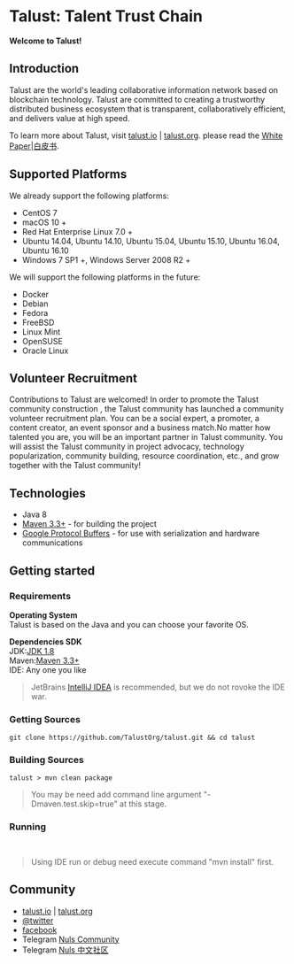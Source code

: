 # Talust: Talent Trust Chain

**Welcome to Talust!**

## Introduction
Talust are the world's leading collaborative information network based on blockchain technology. 
Talust are committed to creating a trustworthy distributed business ecosystem that is transparent,
 collaboratively efficient, and delivers value at high speed.
 
To learn more about Talust, visit [talust.io](https://talust.io/) | [talust.org](https://talust.org/).
 please read the [White Paper](https://talust.org/white-paper/Talust_EN.pdf)|[白皮书](https://talust.org/white-paper/Talust_CN.pdf).
 
 ## Supported Platforms
 We already support the following platforms:
 
 * CentOS 7
 * macOS 10 +
 * Red Hat Enterprise Linux 7.0 +
 * Ubuntu 14.04, Ubuntu 14.10, Ubuntu 15.04, Ubuntu 15.10, Ubuntu 16.04, Ubuntu 16.10
 * Windows 7 SP1 +, Windows Server 2008 R2 +
 
 We will support the following platforms in the future:
 
 * Docker
 * Debian
 * Fedora
 * FreeBSD
 * Linux Mint
 * OpenSUSE
 * Oracle Linux
 
 ## Volunteer Recruitment
 Contributions to Talust are welcomed!
 In order to promote the Talust community construction , the Talust community has launched a community volunteer recruitment plan.
 You can be a social expert, a promoter, a content creator, an event sponsor and a business match.No matter how talented you are, you will be an important partner in Talust community. You will assist the Talust community in project advocacy, technology popularization, community building, resource coordination, etc., and grow together with the Talust community!

## Technologies
* Java 8
* [Maven 3.3+](http://maven.apache.org/) - for building the project
* [Google Protocol Buffers](https://github.com/google/protobuf) - for use with serialization and hardware communications


## Getting started

### Requirements

**Operating System**  
Talust is based on the Java and you can choose your favorite OS.  

**Dependencies SDK**  
JDK:[JDK 1.8](http://www.oracle.com/technetwork/java/javase/downloads/index.html)  
Maven:[Maven 3.3+](http://maven.apache.org/download.cgi)  
IDE: Any one you  like
> JetBrains [IntelliJ IDEA](https://www.jetbrains.com/idea/) is recommended, but we do not rovoke the IDE war.

### Getting Sources
```shell
git clone https://github.com/TalustOrg/talust.git && cd talust
```

### Building Sources

```shell
talust > mvn clean package
```
> You may be need add command line argument "-Dmaven.test.skip=true" at this stage.

### Running

```shell


```

> Using IDE run or debug need execute command "mvn install" first.


## Community
* [talust.io](https://talust.io) | [talust.org](https://talust.org)
* [@twitter](https://twitter.com/TalustOrg)  
* [facebook](https://www.facebook.com/TalustOrg)
* Telegram [Nuls Community](https://t.me/Talust_en)
* Telegram [Nuls 中文社区](https://t.me/Talust)